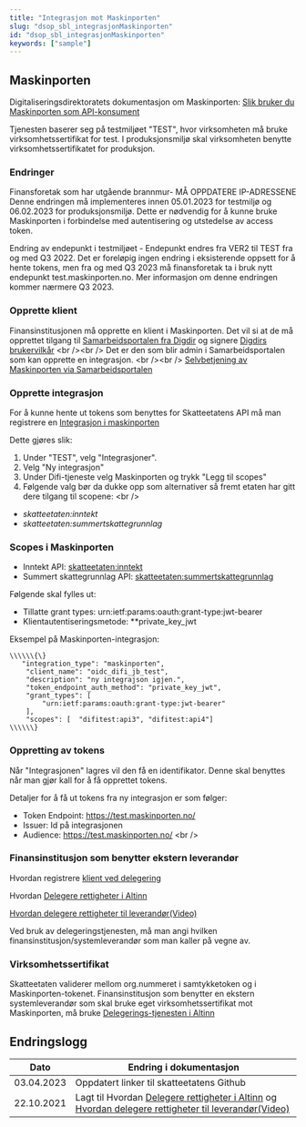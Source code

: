 ```yaml
---
title: "Integrasjon mot Maskinporten"
slug: "dsop_sbl_integrasjonMaskinporten"
id: "dsop_sbl_integrasjonMaskinporten"
keywords: ["sample"]
---
```


## Maskinporten

Digitaliseringsdirektoratets dokumentasjon om Maskinporten: [Slik bruker du Maskinporten som API-konsument](https://docs.digdir.no/docs/Maskinporten/maskinporten_guide_apikonsument)

Tjenesten baserer seg på testmiljøet "TEST", hvor virksomheten må bruke virksomhetssertifikat for test. I produksjonsmiljø skal virksomheten benytte virksomhetssertifikatet for produksjon.

### Endringer

Finansforetak som har utgående brannmur- MÅ OPPDATERE IP-ADRESSENE
Denne endringen må implementeres innen 05.01.2023 for testmiljø og 06.02.2023 for produksjonsmiljø. Dette er nødvendig for å kunne bruke Maskinporten i forbindelse med autentisering og utstedelse av access token. 

Endring av endepunkt i testmiljøet - Endepunkt endres fra VER2 til TEST fra og med Q3 2022.
Det er foreløpig ingen endring i eksisterende oppsett for å hente tokens, men fra og med Q3 2023 må finansforetak ta i bruk nytt endepunkt test.maskinporten.no. Mer informasjon om denne endringen kommer nærmere Q3 2023.

### Opprette klient

Finansinstitusjonen må opprette en klient i Maskinporten. Det vil si at de må opprettet tilgang til [Samarbeidsportalen fra Digdir](https://samarbeid.digdir.no/maskinporten/maskinporten/25) og signere [Digdirs brukervilkår](https://samarbeid.digdir.no/maskinporten/bruksvilkar-private-kunder-i-maskinporten/73)
<br \/><br \/>
Det er den som blir admin i Samarbeidsportalen som kan opprette en integrasjon.
<br \/><br \/>
[Selvbetjening av Maskinporten via Samarbeidsportalen](https://docs.digdir.no/docs/Maskinporten/maskinporten_sjolvbetjening_web#tilgang-i-produksjonsmilj%C3%B8)

### Opprette integrasjon

For å kunne hente ut tokens som benyttes for Skatteetatens API må man registrere en [Integrasjon i maskinporten](https://docs.digdir.no/docs/Maskinporten/maskinporten_guide_apikonsument#4-opprett-en-integrasjon-i-maskinporten)

Dette gjøres slik:

1. Under "TEST", velg "Integrasjoner".
2. Velg "Ny integrasjon"
3. Under Difi-tjeneste velg Maskinporten og trykk "Legg til scopes"
4. Følgende valg bør da dukke opp som alternativer så fremt etaten har gitt dere tilgang til scopene: <br \/>

* *skatteetaten:inntekt*
* *skatteetaten:summertskattegrunnlag*

### Scopes i Maskinporten
- Inntekt API:	[skatteetaten:inntekt](https://skatteetaten.github.io/api-dokumentasjon/api/inntekt#scope)
- Summert skattegrunnlag API:	[skatteetaten:summertskattegrunnlag](https://skatteetaten.github.io/api-dokumentasjon/api/summertskattegrunnlag)

Følgende skal fylles ut:

* Tillatte grant types: urn:ietf:params:oauth:grant-type:jwt-bearer
* Klientautentiseringsmetode: **private_key_jwt

Eksempel på Maskinporten-integrasjon:
```
\\\\\\{\}
   "integration_type": "maskinporten",
    "client_name": "oidc_difi_jb_test",
    "description": "ny integrajson igjen.",
    "token_endpoint_auth_method": "private_key_jwt",
    "grant_types": [
        "urn:ietf:params:oauth:grant-type:jwt-bearer"
    ],
    "scopes": [  "difitest:api3", "difitest:api4"]
\\\\\\}
```

### Oppretting av tokens

Når "Integrasjonen" lagres vil den få en identifikator. Denne skal benyttes når man gjør kall for å få opprettet tokens.

Detaljer for å få ut tokens fra ny integrasjon er som følger:

* Token Endpoint: https://test.maskinporten.no/
* Issuer: Id på integrasjonen
* Audience: https://test.maskinporten.no/
<br \/>

### Finansinstitusjon som benytter ekstern leverandør

Hvordan registrere [klient ved delegering](https://docs.digdir.no/docs/Maskinporten/maskinporten_guide_apikonsument#registrere-klient-som-leverand%C3%B8r-for-ekstern-delegering)

Hvordan [Delegere rettigheter i Altinn](https://docs.digdir.no/maskinporten_guide_apikonsument.html#bruke-delegering-via-altinn-autorisasjon)

[Hvordan delegere rettigheter til leverandør(Video)](https://vimeo.com/533856189)

Ved bruk av delegeringstjenesten, må man angi hvilken finansinstitusjon/systemleverandør som man kaller på vegne av.

### Virksomhetssertifikat

Skatteetaten validerer mellom org.nummeret i samtykketoken og i Maskinporten-tokenet. Finansinstitusjon som benytter en ekstern systemleverandør som skal bruke eget virksomhetssertifikat mot Maskinporten, må bruke [Delegerings-tjenesten i Altinn](https://docs.digdir.no/docs/Maskinporten/maskinporten_guide_apikonsument#bruke-delegering-via-altinn-autorisasjon)

## Endringslogg

| Dato         | Endring i dokumentasjon   |
|-------------| ------------------------|
| 03.04.2023 | Oppdatert linker til skatteetatens Github |
| 22.10.2021    | Lagt til Hvordan [Delegere rettigheter i Altinn](https://docs.digdir.no/maskinporten_guide_apikonsument.html#bruke-delegering-via-altinn-autorisasjon) og [Hvordan delegere rettigheter til leverandør(Video)](https://vimeo.com/533856189) |
